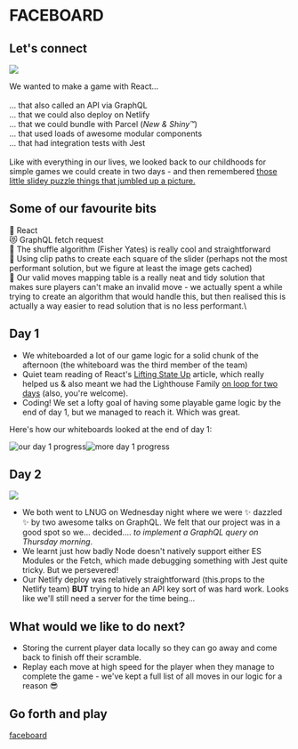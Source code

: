 # FACEBOARD

## Let's connect

![](https://media.giphy.com/media/3ofT5J5ESXh8NTDcpG/giphy.gif)

We wanted to make a game with React...\
\
... that also called an API via GraphQL\
... that we could also deploy on Netlify\
... that we could bundle with Parcel (*New & Shiny:tm:*)\
... that used loads of awesome modular components\
... that had integration tests with Jest\
\
Like with everything in our lives, we looked back to our childhoods for simple games we could create in two days - and then remembered [those little slidey puzzle things that jumbled up a picture.](https://en.wikipedia.org/wiki/15_puzzle)

## Some of our favourite bits

:tada: React\
:heart_eyes_cat: GraphQL fetch request\
:8ball: The shuffle algorithm (Fisher Yates) is really cool and straightforward\
:art: Using clip paths to create each square of the slider (perhaps not the most performant solution, but we figure at least the image gets cached)\
:necktie: Our valid moves mapping table is a really neat and tidy solution that makes sure players can't make an invalid move - we actually spent a while trying to create an algorithm that would handle this, but then realised this is actually a way easier to read solution that is no less performant.\

## Day 1

* We whiteboarded a lot of our game logic for a solid chunk of the afternoon (the whiteboard was the third member of the team)
* Quiet team reading of React's [Lifting State Up](https://reactjs.org/docs/lifting-state-up.html) article, which really helped us & also meant we had the Lighthouse Family [on loop for two days](https://youtu.be/qPZ6CXuiHdQ) (also, you're welcome).
* Coding! We set a lofty goal of having some playable game logic by the end of day 1, but we managed to reach it. Which was great.

Here's how our whiteboards looked at the end of day 1:

![our day 1 progress](https://i.imgur.com/fneNRaL.jpg)![more day 1 progress](https://i.imgur.com/oc0x8Sm.jpg)

## Day 2

![](https://media.giphy.com/media/SYAVOTBeux3JS/giphy.gif)

* We both went to LNUG on Wednesday night where we were :sparkles: dazzled :sparkles: by two awesome talks on GraphQL. We felt that our project was in a good spot so we... decided.... *to implement a GraphQL query on Thursday morning*.
* We learnt just how badly Node doesn't natively support either ES Modules or the Fetch, which made debugging something with Jest quite tricky. But we persevered!
* Our Netlify deploy was relatively straightforward (this.props to the Netlify team) **BUT** trying to hide an API key sort of was hard work. Looks like we'll still need a server for the time being...

## What would we like to do next?

* Storing the current player data locally so they can go away and come back to finish off their scramble.
* Replay each move at high speed for the player when they manage to complete the game - we've kept a full list of all moves in our logic for a reason :sunglasses: 


## Go forth and play

[faceboard](https://goofy-boyd-5ce2c8.netlify.com/)
